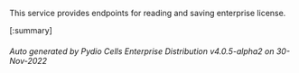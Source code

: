 






This service provides endpoints for reading and saving enterprise license.

[:summary]

###### Auto generated by Pydio Cells Enterprise Distribution v4.0.5-alpha2 on 30-Nov-2022
